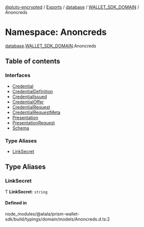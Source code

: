 [@pluto-encrypted](../README.md) / [Exports](../modules.md) / [database](database-1.md) / [WALLET\_SDK\_DOMAIN](database-1.WALLET_SDK_DOMAIN.md) / Anoncreds

# Namespace: Anoncreds

[database](database-1.md).[WALLET\_SDK\_DOMAIN](database-1.WALLET_SDK_DOMAIN.md).Anoncreds

## Table of contents

### Interfaces

- [Credential](../interfaces/database-1.WALLET_SDK_DOMAIN.Anoncreds.Credential.md)
- [CredentialDefinition](../interfaces/database-1.WALLET_SDK_DOMAIN.Anoncreds.CredentialDefinition.md)
- [CredentialIssued](../interfaces/database-1.WALLET_SDK_DOMAIN.Anoncreds.CredentialIssued.md)
- [CredentialOffer](../interfaces/database-1.WALLET_SDK_DOMAIN.Anoncreds.CredentialOffer.md)
- [CredentialRequest](../interfaces/database-1.WALLET_SDK_DOMAIN.Anoncreds.CredentialRequest.md)
- [CredentialRequestMeta](../interfaces/database-1.WALLET_SDK_DOMAIN.Anoncreds.CredentialRequestMeta.md)
- [Presentation](../interfaces/database-1.WALLET_SDK_DOMAIN.Anoncreds.Presentation.md)
- [PresentationRequest](../interfaces/database-1.WALLET_SDK_DOMAIN.Anoncreds.PresentationRequest.md)
- [Schema](../interfaces/database-1.WALLET_SDK_DOMAIN.Anoncreds.Schema.md)

### Type Aliases

- [LinkSecret](database-1.WALLET_SDK_DOMAIN.Anoncreds.md#linksecret)

## Type Aliases

### LinkSecret

Ƭ **LinkSecret**: `string`

#### Defined in

node_modules/@atala/prism-wallet-sdk/build/typings/domain/models/Anoncreds.d.ts:2
